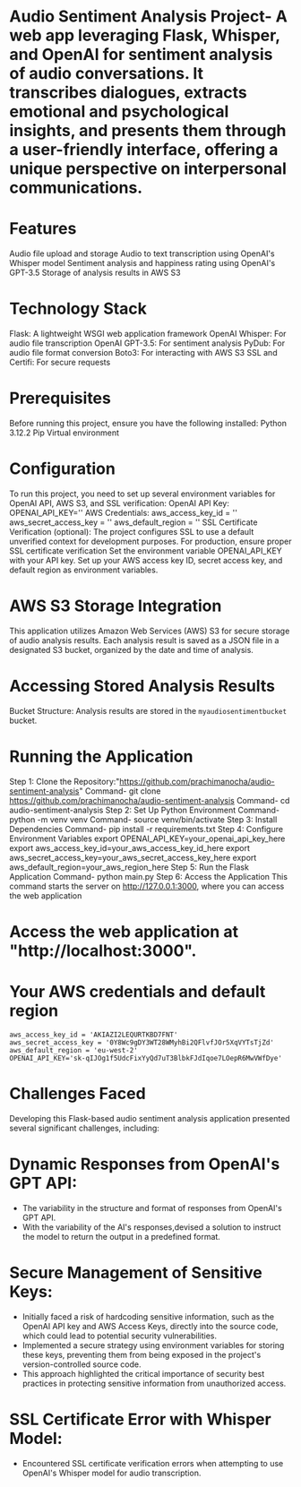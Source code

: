 Audio Sentiment Analysis Project-
A web app leveraging Flask, Whisper, and OpenAI for sentiment analysis of audio conversations. It transcribes dialogues, extracts emotional and psychological insights, and presents them through a user-friendly interface, offering a unique perspective on interpersonal communications.
=======

# Features
Audio file upload and storage
Audio to text transcription using OpenAI's Whisper model
Sentiment analysis and happiness rating using OpenAI's GPT-3.5
Storage of analysis results in AWS S3
# Technology Stack
Flask: A lightweight WSGI web application framework
OpenAI Whisper: For audio file transcription
OpenAI GPT-3.5: For sentiment analysis
PyDub: For audio file format conversion
Boto3: For interacting with AWS S3
SSL and Certifi: For secure requests
# Prerequisites
Before running this project, ensure you have the following installed:
Python 3.12.2
Pip
Virtual environment
# Configuration
To run this project, you need to set up several environment variables for OpenAI API, AWS S3, and SSL verification:
OpenAI API Key:
OPENAI_API_KEY=''
AWS Credentials:
aws_access_key_id = ''
aws_secret_access_key = ''
aws_default_region = ''
SSL Certificate Verification (optional):
The project configures SSL to use a default unverified context for development purposes. For production, ensure proper SSL certificate verification
Set the environment variable OPENAI_API_KEY with your API key.
Set up your AWS access key ID, secret access key, and default region as environment variables.
# AWS S3 Storage Integration
This application utilizes Amazon Web Services (AWS) S3 for secure storage of audio analysis results. Each analysis result is saved as a JSON file in a designated S3 bucket, organized by the date and time of analysis.
# Accessing Stored Analysis Results
Bucket Structure: Analysis results are stored in the `myaudiosentimentbucket` bucket.
# Running the Application
Step 1: Clone the Repository:"https://github.com/prachimanocha/audio-sentiment-analysis"
Command- git clone https://github.com/prachimanocha/audio-sentiment-analysis
Command- cd audio-sentiment-analysis
Step 2: Set Up Python Environment
Command- python -m venv venv
Command- source venv/bin/activate
Step 3: Install Dependencies
Command- pip install -r requirements.txt
Step 4: Configure Environment Variables
export OPENAI_API_KEY=your_openai_api_key_here
export aws_access_key_id=your_aws_access_key_id_here
export aws_secret_access_key=your_aws_secret_access_key_here
export aws_default_region=your_aws_region_here
Step 5: Run the Flask Application
Command- python main.py
Step 6: Access the Application
This command starts the server on http://127.0.0.1:3000, where you can access the web application

# Access the web application at "http://localhost:3000".

# Your AWS credentials and default region
    aws_access_key_id = 'AKIAZI2LEQURTKBD7FNT'
    aws_secret_access_key = '0Y8Wc9gDY3WT28WMyhBi2QFlvfJOr5XqVYTsTjZd'
    aws_default_region = 'eu-west-2'
    OPENAI_API_KEY='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'
    
# Challenges Faced
Developing this Flask-based audio sentiment analysis application presented several significant challenges, including:
# Dynamic Responses from OpenAI's GPT API:
  - The variability in the structure and format of responses from OpenAI's GPT API.
  - With the variability of the AI's responses,devised a solution to instruct the model to return the output in a predefined format.
# Secure Management of Sensitive Keys:
  - Initially faced a risk of hardcoding sensitive information, such as the OpenAI API key and AWS Access Keys, directly into the source code, which could lead to potential security vulnerabilities.
  - Implemented a secure strategy using environment variables for storing these keys, preventing them from being exposed in the project's version-controlled source code.
  - This approach highlighted the critical importance of security best practices in protecting sensitive information from unauthorized access.
# SSL Certificate Error with Whisper Model:
- Encountered SSL certificate verification errors when attempting to use OpenAI's Whisper model for audio transcription.
